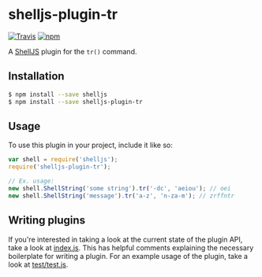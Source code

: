 # shelljs-plugin-tr

[![Travis](https://img.shields.io/travis/nfischer/shelljs-plugin-tr/master.svg?style=flat-square&label=unix)](https://travis-ci.org/nfischer/shelljs-plugin-tr)
[![npm](https://img.shields.io/npm/v/shelljs-plugin-tr.svg?style=flat-square)](https://www.npmjs.com/package/shelljs-plugin-tr)

A [ShellJS](https://github.com/shelljs/shelljs) plugin for the `tr()` command.

## Installation

```bash
$ npm install --save shelljs
$ npm install --save shelljs-plugin-tr
```

## Usage

To use this plugin in your project, include it like so:

```javascript
var shell = require('shelljs');
require('shelljs-plugin-tr');

// Ex. usage:
new shell.ShellString('some string').tr('-dc', 'aeiou'); // oei
new shell.ShellString('message').tr('a-z', 'n-za-m'); // zrffntr
```

## Writing plugins

If you're interested in taking a look at the current state of the plugin API,
take a look at [index.js](index.js). This has helpful comments explaining the
necessary boilerplate for writing a plugin. For an example usage of the plugin,
take a look at [test/test.js](test/test.js).
